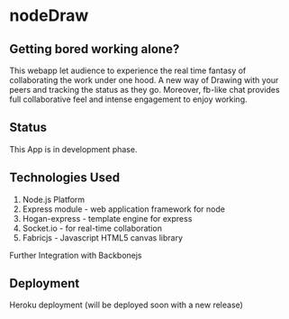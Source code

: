 nodeDraw
========

Getting bored working alone?
----------------------------
This webapp let audience to experience the real time fantasy of collaborating the work under one hood. 
A new way of Drawing with your peers and tracking the status as they go. 
Moreover, fb-like chat provides full collaborative feel and intense engagement to enjoy working.

Status
------

This App is in development phase.

Technologies Used
-----------------

1. Node.js Platform
2. Express module - web application framework for node
3. Hogan-express - template engine for express 
4. Socket.io - for real-time collaboration
5. Fabricjs - Javascript HTML5 canvas library

Further Integration with Backbonejs

Deployment
-----------

Heroku deployment (will be deployed soon with a new release)
